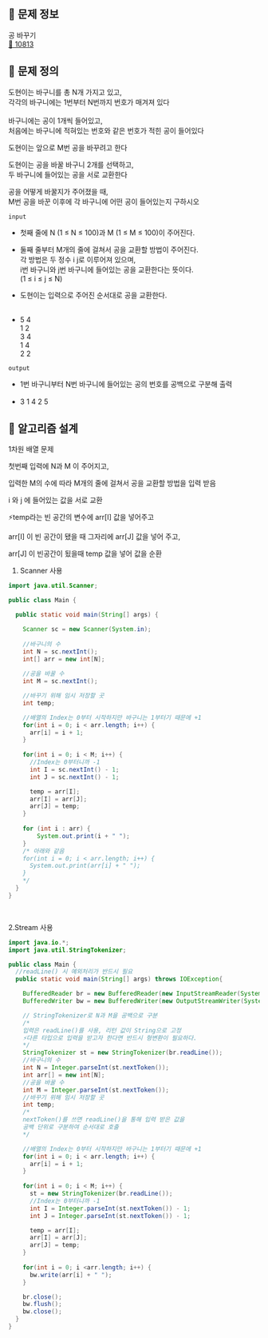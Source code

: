 

## 🌵 문제 정보
공 바꾸기 <br>
[🚗 10813](https://www.acmicpc.net/problem/10813)

## 🌵 문제 정의

도현이는 바구니를 총 N개 가지고 있고, <br>
각각의 바구니에는 1번부터 N번까지 번호가 매겨져 있다 <br>
<br>
바구니에는 공이 1개씩 들어있고, <br>
처음에는 바구니에 적혀있는 번호와 같은 번호가 적힌 공이 들어있다 <br>

도현이는 앞으로 M번 공을 바꾸려고 한다 <br>

도현이는 공을 바꿀 바구니 2개를 선택하고, <br>
두 바구니에 들어있는 공을 서로 교환한다

공을 어떻게 바꿀지가 주어졌을 때, <br>
M번 공을 바꾼 이후에 각 바구니에 어떤 공이 들어있는지 구하시오

`input` <br>
- 첫째 줄에 N (1 ≤ N ≤ 100)과 M (1 ≤ M ≤ 100)이 주어진다.

- 둘째 줄부터 M개의 줄에 걸쳐서 공을 교환할 방법이 주어진다. <br>
  각 방법은 두 정수 i j로 이루어져 있으며, <br>
  i번 바구니와 j번 바구니에 들어있는 공을 교환한다는 뜻이다. <br>
  (1 ≤ i ≤ j ≤ N)
- 도현이는 입력으로 주어진 순서대로 공을 교환한다.
  <br><br>

- 5 4 <br>
  1 2 <br>
  3 4 <br>
  1 4 <br>
  2 2

`output` <br>
- 1번 바구니부터 N번 바구니에 들어있는 공의 번호를 공백으로 구분해 출력
  <br><br>
- 3 1 4 2 5

## 🌵 알고리즘 설계

1차원 배열 문제 <br>

첫번째 입력에 N과 M 이 주어지고, <br>

입력한 M의 수에 따라 M개의 줄에 걸쳐서 공을 교환할 방법을 입력 받음 <br>

i 와 j 에 들어있는 값을 서로 교환 <br>

⚡️temp라는 빈 공간의 변수에 arr[I] 값을 넣어주고 <br>

arr[I] 이 빈 공간이 됐을 때 그자리에 arr[J] 값을 넣어 주고, <br>

arr[J] 이 빈공간이 됬을때 temp 값을 넣어 값을 순환<br>

1. Scanner 사용

```java
import java.util.Scanner;

public class Main {

  public static void main(String[] args) {

    Scanner sc = new Scanner(System.in);
  
    //바구니의 수
    int N = sc.nextInt();
    int[] arr = new int[N];
    
    //공을 바꿀 수
    int M = sc.nextInt();

    //바꾸기 위해 임시 저장할 곳
    int temp;

    //배열의 Index는 0부터 시작하지만 바구니는 1부터기 때문에 +1
    for(int i = 0; i < arr.length; i++) {
      arr[i] = i + 1;
    }
    
    for(int i = 0; i < M; i++) {
      //Index는 0부터니까 -1
      int I = sc.nextInt() - 1;
      int J = sc.nextInt() - 1;

      temp = arr[I];
      arr[I] = arr[J];
      arr[J] = temp;
    }
  
    for (int i : arr) {
        System.out.print(i + " ");
    }
    /* 아래와 같음
    for(int i = 0; i < arr.length; i++) {
      System.out.print(arr[i] + " ");
    }
    */
  }
}
```

<br>

2.Stream 사용

```java
import java.io.*;
import java.util.StringTokenizer;

public class Main {
  //readLine() 시 예외처리가 반드시 필요
  public static void main(String[] args) throws IOException{

    BufferedReader br = new BufferedReader(new InputStreamReader(System.in));
    BufferedWriter bw = new BufferedWriter(new OutputStreamWriter(System.out));

    // StringTokenizer로 N과 M을 공백으로 구분
    /*
    입력은 readLine()를 사용, 리턴 값이 String으로 고정
    ⚡️다른 타입으로 입력을 받고자 한다면 반드시 형변환이 필요하다.
    */
    StringTokenizer st = new StringTokenizer(br.readLine());
    //바구니의 수
    int N = Integer.parseInt(st.nextToken());
    int arr[] = new int[N];
    //공을 바꿀 수
    int M = Integer.parseInt(st.nextToken());
    //바꾸기 위해 임시 저장할 곳
    int temp;
    /*
    nextToken()를 쓰면 readLine()을 통해 입력 받은 값을 
    공백 단위로 구분하여 순서대로 호출
    */

    //배열의 Index는 0부터 시작하지만 바구니는 1부터기 때문에 +1
    for(int i = 0; i < arr.length; i++) {
      arr[i] = i + 1;                     
    }
    
    for(int i = 0; i < M; i++) {
      st = new StringTokenizer(br.readLine());
      //Index는 0부터니까 -1
      int I = Integer.parseInt(st.nextToken()) - 1;
      int J = Integer.parseInt(st.nextToken()) - 1;

      temp = arr[I];
      arr[I] = arr[J];
      arr[J] = temp;
    }
    
    for(int i = 0; i <arr.length; i++) {
      bw.write(arr[i] + " ");
    }

    br.close();
    bw.flush();
    bw.close();
  }
}
```
